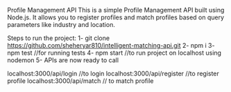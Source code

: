 Profile Management API
This is a simple Profile Management API built using Node.js. It allows you to register profiles and match profiles based on query parameters like industry and location.

Steps to run the project:
1- git clone https://github.com/sheheryar810/intelligent-matching-api.git
2- npm i
3- npm test //for running tests
4- npm start //to run project on localhost using nodemon
5- APIs are now ready to call

localhost:3000/api/login   //to login
localhost:3000/api/register    //to register profile
localhost:3000/api/match     // to match profile